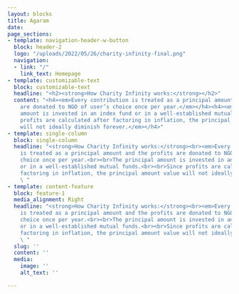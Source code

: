 ```yaml
---
layout: blocks
title: Agaram
date: 
page_sections:
- template: navigation-header-w-button
  block: header-2
  logo: "/uploads/2022/05/26/charity-infinity-final.png"
  navigation:
  - link: "/"
    link_text: Homepage
- template: customizable-text
  block: customizable-text
  headline: "<h2><strong>How Charity Infinity works:</strong></h2>"
  content: "<h4><em>Every contribution is treated as a principal amount and the profits
    are donated to NGO of user’s choice once per year.​</em></h4><h4><em>The principal
    amount is invested in an index fund or in a well-established mutual funds.​</em></h4><h4><em>Since
    profits are calculated after factoring in inflation, the principal amount value
    will not ideally diminish forever.</em></h4>"
- template: single-column
  block: single-column
  headline: "<strong>How Charity Infinity works:</strong><br><em>Every contribution
    is treated as a principal amount and the profits are donated to NGO of user’s
    choice once per year.​<br><br>The principal amount is invested in an index fund
    or in a well-established mutual funds.​<br><br>Since profits are calculated after
    factoring in inflation, the principal amount value will not ideally diminish forever.</em>
    \ "
- template: content-feature
  block: feature-1
  media_alignment: Right
  headline: "<strong>How Charity Infinity works:</strong><br><em>Every contribution
    is treated as a principal amount and the profits are donated to NGO of user’s
    choice once per year.​<br><br>The principal amount is invested in an index fund
    or in a well-established mutual funds.​<br><br>Since profits are calculated after
    factoring in inflation, the principal amount value will not ideally diminish forever.</em>
    \ "
  slug: ''
  content: ''
  media:
    image: ''
    alt_text: ''

---
```

